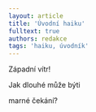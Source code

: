 ```yaml
---
layout: article
title: 'Úvodní haiku'
fulltext: true
authors: redakce
tags: 'haiku, úvodník'
---
```


Západní vítr!

Jak dlouhé může býti

marné čekání?
